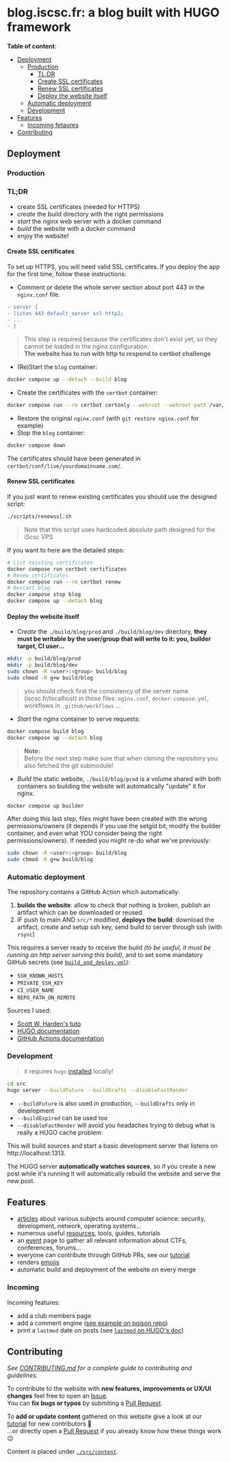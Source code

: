 # blog.iscsc.fr: a blog built with HUGO framework

**Table of content**:
- [Deployment](#deployment)
  - [Production](#production)
    - [TL;DR](#tldr)
    - [Create SSL certificates](#create-ssl-certificates)
    - [Renew SSL certificates](#renew-ssl-certificates)
    - [Deploy the website itself](#deploy-the-website-itself)
  - [Automatic deployment](#automatic-deployment)
  - [Development](#development)
- [Features](#features)
  - [Incoming fetaures](#incoming)
- [Contributing](#contributing)

## Deployment

### Production

### TL;DR
- create SSL certificates (needed for HTTPS)
- *create* the build directory with the right permissions
- *start* the nginx web server with a docker command
- *build* the website with a docker command
- enjoy the website!

#### Create SSL certificates

To set up HTTPS, you will need valid SSL certificates. If you deploy the app for the first time, follow these instructions:

- Comment or delete the whole server section about port 443 in the `nginx.conf` file.

```diff
- server {
- listen 443 default_server ssl http2;
- ...
- }
```

> This step is required because the certificates don't exist yet, so they cannot be loaded in the nginx configuration.  
> **The website has to run with http to respond to certbot challenge**

- (Re)Start the `blog` container:

```bash
docker compose up --detach --build blog
```

- Create the certificates with the `certbot` container:

```bash
docker compose run --rm certbot certonly --webroot --webroot-path /var/www/certbot/ -d yourdomainname.com
```

- Restore the original `nginx.conf` (with `git restore nginx.conf` for example)
- Stop the `blog` container:

```bash
docker compose down
```

The certificates should have been generated in `certbot/conf/live/yourdomainname.com/`.

#### Renew SSL certificates

If you just want to renew existing certificates you should use the designed script:
```bash
./scripts/renewssl.sh
```
> Note that this script uses hardcoded absolute path designed for the iScsc VPS

If you want to here are the detailed steps:
```bash
# List existing certificates
docker compose run certbot certificates
# Renew certificates
docker compose run --rm certbot renew
# Restart blog
docker compose stop blog
docker compose up --detach blog
```

#### Deploy the website itself

- *Create* the `./build/blog/prod` and `./build/blog/dev` directory, **they must be writable by the user/group that will write to it: you, builder target, CI user...**
```sh
mkdir -p build/blog/prod
mkdir -p build/blog/dev
sudo chown -R <user>:<group> build/blog
sudo chmod -R g+w build/blog
```

> you should check first the consistency of the server name (iscsc.fr/localhost) in those files: `nginx.conf`, `docker-compose.yml`, workflows in `.github/workflows` ...

- *Start* the nginx container to serve requests:
```sh
docker compose build blog
docker compose up --detach blog
```

> **Note:**  
> Before the next step make sure that when cloning the repository you also fetched the git submodule!

- *Build* the static website, `./build/blog/prod` is a volume shared with both containers so building the website will automatically "update" it for nginx.
```sh
docker compose up builder
```

After doing this last step, files might have been created with the wrong permissions/owners (it depends if you use the setgid bit, modify the builder container, and even what YOU consider being the right permissions/owners). If needed you might re-do what we've previously:
```sh
sudo chown -R <user>:<group> build/blog
sudo chmod -R g+w build/blog
```

### Automatic deployment
The repository contains a GitHub Action which automatically:
 1. **builds the website**: allow to check that nothing is broken, publish an artifact which can be downloaded or reused
 2. IF push to main AND `src/*` modified, **deploys the build**: download the artifact, create and setup ssh key, send build to server through ssh (with `rsync`)

This requires a server ready to receive the build *(to be useful, it must be running an http server serving this build)*, and to set some mandatory GitHub secrets (see [`build_and_deploy.yml`](https://github.com/iScsc/blog.iscsc.fr/blob/main/.github/workflows/build_and_deploy.yml)):
- `SSH_KNOWN_HOSTS`
- `PRIVATE_SSH_KEY`
- `CI_USER_NAME`
- `REPO_PATH_ON_REMOTE`

Sources I used:
- [Scott W. Harden's tuto](https://swharden.com/blog/2022-03-20-github-actions-hugo/)
- [HUGO documentation](https://gohugo.io/hosting-and-deployment/deployment-with-rsync/)
- [GitHub Actions documentation](https://docs.github.com/en/actions/learn-github-actions/contexts#steps-context)

### Development

> it requires `hugo` [installed](https://gohugo.io/installation/) locally!
```sh
cd src
hugo server --buildFuture --buildDrafts --disableFastRender
```
- `--buildFuture` is also used in production, `--buildDrafts` only in development  
- `--buildExpired` can be used too  
- `--disableFastRender` will avoid you headaches trying to debug what is really a HUGO cache problem

This will build sources and start a basic development server that listens on http://localhost:1313.

The HUGO server **automatically watches sources**, so if you create a new post while it's running it will automatically rebuild the website and serve the new post.

## Features

- [articles](https://iscsc.fr/posts) about various subjects around computer science: security, development, network, operating systems...
- numerous useful [resources](https://iscsc.fr/resources), tools, guides, tutorials
- an [event](https://iscsc.fr/events) page to gather all relevant information about CTFs, conferences, forums...
- everyone can contribute through GitHub PRs, see our [tutorial](https://iscsc.fr/posts/publish-your-own-post/)
- renders [emojis](https://gohugo.io/quick-reference/emojis/#smileys--emotion)
- automatic build and deployment of the website on every merge


### Incoming

Incoming features:
- add a club members page
- add a comment engine ([see example on poison repo](https://github.com/lukeorth/poison?tab=readme-ov-file#comments))
- print a `lastmod` date on posts (see [`lastmod` on HUGO's doc](https://gohugo.io/content-management/front-matter/#lastmod))

## Contributing

*See [CONTRIBUTING.md](./CONTRIBUTING.md) for a complete guide to contributing and guidelines.*

To contribute to the website with **new features, improvements or UX/UI changes** feel free to open an [Issue](https://github.com/iScsc/blog.iscsc.fr/issues/new).  
You can **fix bugs or typos** by submiting a [Pull Request](https://github.com/iScsc/blog.iscsc.fr/pulls).

To **add or update content** gathered on this website give a look at our [tutorial](https://iscsc.fr/posts/publish-your-own-post/) for new contributors 🙂  
...or directly open a [Pull Request](https://github.com/iScsc/blog.iscsc.fr/pulls) if you already know how these things work 😉

Content is placed under [`./src/content`](https://github.com/iScsc/blog.iscsc.fr/tree/main/src/content).